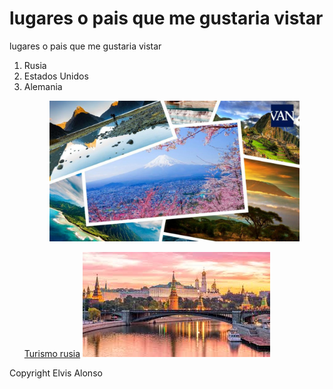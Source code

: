 <!DOCTYPE html>
<html lang="en">
    <head>
        <meta charset="UTF-8">
        <meta http-equiv="X-UA-compatible" conten="IE-edge">
        <meta name="Viewport" conten="widhtm=device-width, initial-sacle-1.8">
        <title>lugares o pais que me gustaria vistar</title>
   </head>
   <body> 
            <Main>
                <h1>lugares o pais que me gustaria vistar</h1>   
                <p>lugares o pais que me gustaria vistar</p> 
                <ol>
                    <li>Rusia</li>
                    <li>Estados Unidos </li>
                    <li>Alemania</li>
                    <figure><img src="imagees/Lugares.jpeg" alt="imagees"></figure>
                    <a href="https://www.advantour.com/es/rusia/turismo.htm">Turismo rusia</a>
                    <a href="https://hub.wtm.com/wp-content/uploads/2018/04/Russia-2-1200x675.png"><img src="imagees/rusia.jfif"alt="imagees"></a>
                </ol>
            </Main>
            <footer>Copyright Elvis Alonso</footer>
            </body>
</html>
